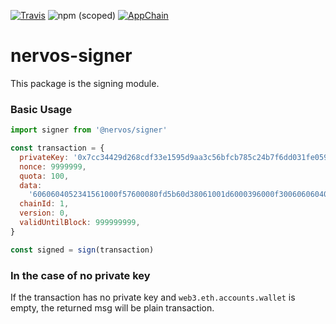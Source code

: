 [![Travis](https://travis-ci.org/cryptape/nervos.js.svg?branch=develop)](https://travis-ci.org/cryptape/nervos.js)
![npm (scoped)](https://img.shields.io/npm/v/@nervos/signer.svg)
[![AppChain](https://img.shields.io/badge/made%20for-Nervos%20AppChain-blue.svg)](https://appchain.nervos.org)

# nervos-signer

This package is the signing module.

### Basic Usage

```javascript
import signer from '@nervos/signer'

const transaction = {
  privateKey: '0x7cc34429d268cdf33e1595d9aa3c56bfcb785c24b7f6dd031fe059d93d8e92d9',
  nonce: 9999999,
  quota: 100,
  data:
    '6060604052341561000f57600080fd5b60d38061001d6000396000f3006060604052600436106049576000357c0100000000000000000000000000000000000000000000000000000000900463ffffffff16806360fe47b114604e5780636d4ce63c14606e575b600080fd5b3415605857600080fd5b606c60048080359060200190919050506094565b005b3415607857600080fd5b607e609e565b6040518082815260200191505060405180910390f35b8060008190555050565b600080549050905600a165627a7a723058202d9a0979adf6bf48461f24200e635bc19cd1786efbcfc0608eb1d76114d405860029',
  chainId: 1,
  version: 0,
  validUntilBlock: 999999999,
}

const signed = sign(transaction)
```

### In the case of no private key

If the transaction has no private key and `web3.eth.accounts.wallet` is empty, the returned msg will be plain transaction.
